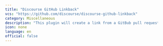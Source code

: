 ```yaml
---
title: "Discourse GitHub Linkback"
vcs: "https://github.com/discourse/discourse-github-linkback"
category: Miscellaneous
description: "This plugin will create a link from a GitBub pull request or commit back to a Discourse post where it is mentioned."
icon: none
language: en
official: false
---
```


